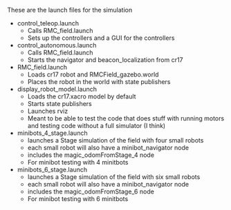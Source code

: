 These are the launch files for the simulation

* control_teleop.launch
	* Calls RMC_field.launch
	* Sets up the controllers and a GUI for the controllers
* control_autonomous.launch
	* Calls RMC_field.launch
	* Starts the navigator and beacon_localization from cr17
* RMC_field.launch
    * Loads cr17 robot and RMCField_gazebo.world
    * Places the robot in the world with state publishers
* display_robot_model.launch
    * Loads the cr17.xacro model by default
    * Starts state publishers
    * Launches rviz
    * Meant to be able to test the code that does stuff with running motors and testing code without a full simulator (I think)
* minibots_4_stage.launch
	* launches a Stage simulation of the field with four small robots
	* each small robot will also have a minibot_navigator node
	* includes the magic_odomFromStage_4 node
	* For minibot testing with 4 minitbots
* minibots_6_stage.launch
	* launches a Stage simulation of the field with six small robots
	* each small robot will also have a minibot_navigator node
	* includes the magic_odomFromStage_6 node
	* For minibot testing with 6 minitbots
